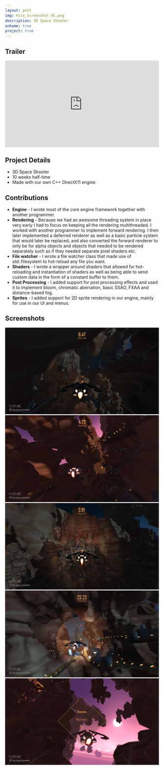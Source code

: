 ```yaml
---
layout: post
img: Hilo_Screenshot_01.png
description: 3D Space Shooter
onhome: true
project: true
---
```

## Trailer
<style>.embed-container { position: relative; padding-bottom: 56.25%; height: 0; overflow: hidden; max-width: 100%; } .embed-container iframe, .embed-container object, .embed-container embed { position: absolute; top: 0; left: 0; width: 100%; height: 100%; }</style><div class='embed-container'><iframe src='https://www.youtube.com/embed/y5kXN_HOO6s' frameborder='0' allowfullscreen></iframe></div>

## Project Details
- 3D Space Shooter
- 10 weeks half-time
- Made with our own C++ DirectX11 engine

## Contributions
- **Engine** - I wrote most of the core engine framework together with another programmer.
- **Rendering** - Because we had an awesome threading system in place very early I had to focus on keeping all the rendering multithreaded. I worked with another programmer to implement forward rendering. I then later implemented a deferred renderer as well as a basic particle system that would later be replaced, and also converted the forward renderer to only be for alpha objects and objects that needed to be rendered separately such as if they needed separate pixel shaders etc.
- **File watcher** - I wrote a file watcher class that made use of std::filesystem to hot-reload any file you want.
- **Shaders** - I wrote a wrapper around shaders that allowed for hot-reloading and instantiation of shaders as well as being able to send custom data in the form of a constant buffer to them.
- **Post Processing** - I added support for post processing effects and used it to implement bloom, chromatic aberration, basic SSAO, FXAA and distance-based fog.
- **Sprites** - I added support for 2D sprite rendering in our engine, mainly for use in our UI and menus.

## Screenshots
![](../assets/img/Hilo_Screenshot_01.png)
![](../assets/img/Hilo_Screenshot_02.png)
![](../assets/img/Hilo_Screenshot_03.png)
![](../assets/img/Hilo_Screenshot_04.png)
![](../assets/img/Hilo_Screenshot_05.png)